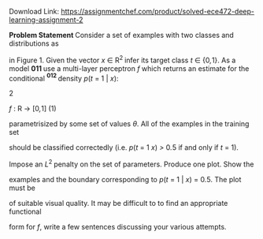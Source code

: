 Download Link: https://assignmentchef.com/product/solved-ece472-deep-learning-assignment-2
<br>






<strong>          </strong><strong>Problem Statement  </strong>Consider a set of examples with two classes and distributions as

<strong> </strong>in Figure 1. Given the vector <em>x </em>∈ R<sup>2 </sup>infer its target class <em>t </em>∈ {0<em>,</em>1}. As a model <strong>011 </strong>use a multi-layer perceptron <em>f </em>which returns an estimate for the conditional <strong><sup>012 </sup></strong>density <em>p</em>(<em>t </em>= 1 | <em>x</em>):

<strong>                                                                                                       </strong>2

<strong>                                                                                                </strong><em>f </em>: R → [0<em>,</em>1]                                                   (1)

<strong><sup>       </sup></strong>parametrisized by some set of values <em>θ</em>. All of the examples in the training set

should be classified correctedly (i.e. <em>p</em>(<em>t </em>= 1    <em>x</em>) <em>&gt; </em>0<em>.</em>5 if and only if <em>t </em>= 1).

Impose an <em>L</em><sup>2 </sup>penalty on the set of parameters. Produce one plot. Show the

<strong><sup> </sup></strong>examples and the boundary corresponding to <em>p</em>(<em>t </em>= 1 | <em>x</em>) = 0<em>.</em>5. The plot must be

<strong> </strong>of suitable visual quality. It may be difficult to to find an appropriate functional<strong>               </strong>

<strong> </strong>form for <em>f</em>, write a few sentences discussing your various attempts.










<strong>                                                         </strong>







<strong>                                                          </strong>







<strong>                                                           </strong>







<strong>                                                      </strong>







<strong>                                                     </strong>







<strong>                                                    </strong>




<strong>                                                                           </strong>






































